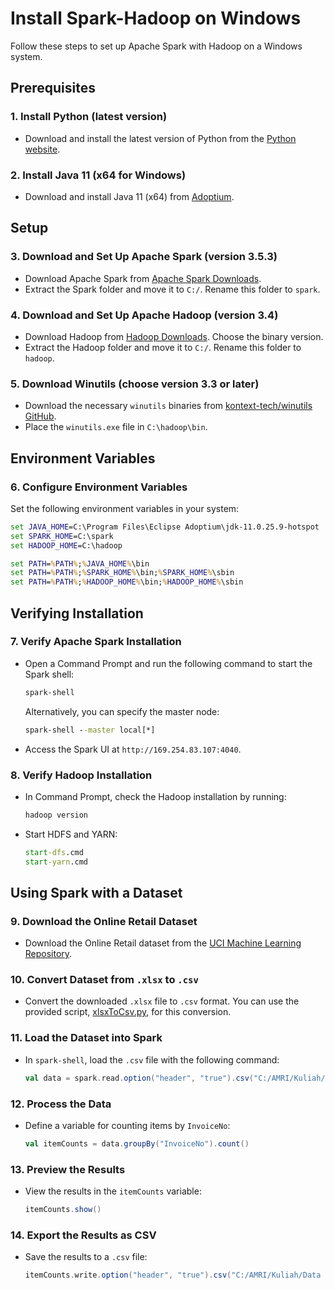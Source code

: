 # Install Spark-Hadoop on Windows

Follow these steps to set up Apache Spark with Hadoop on a Windows system.

## Prerequisites

### 1. Install Python (latest version)
   - Download and install the latest version of Python from the [Python website](https://www.python.org/).

### 2. Install Java 11 (x64 for Windows)
   - Download and install Java 11 (x64) from [Adoptium](https://adoptium.net/temurin/releases/?os=windows&arch=x64&package=jdk&version=11).

## Setup

### 3. Download and Set Up Apache Spark (version 3.5.3)
   - Download Apache Spark from [Apache Spark Downloads](https://spark.apache.org/downloads.html).
   - Extract the Spark folder and move it to `C:/`. Rename this folder to `spark`.

### 4. Download and Set Up Apache Hadoop (version 3.4)
   - Download Hadoop from [Hadoop Downloads](https://hadoop.apache.org/releases.html). Choose the binary version.
   - Extract the Hadoop folder and move it to `C:/`. Rename this folder to `hadoop`.

### 5. Download Winutils (choose version 3.3 or later)
   - Download the necessary `winutils` binaries from [kontext-tech/winutils GitHub](https://github.com/kontext-tech/winutils).
   - Place the `winutils.exe` file in `C:\hadoop\bin`.

## Environment Variables

### 6. Configure Environment Variables
   Set the following environment variables in your system:

   ```cmd
   set JAVA_HOME=C:\Program Files\Eclipse Adoptium\jdk-11.0.25.9-hotspot
   set SPARK_HOME=C:\spark
   set HADOOP_HOME=C:\hadoop

   set PATH=%PATH%;%JAVA_HOME%\bin
   set PATH=%PATH%;%SPARK_HOME%\bin;%SPARK_HOME%\sbin
   set PATH=%PATH%;%HADOOP_HOME%\bin;%HADOOP_HOME%\sbin
   ```

## Verifying Installation

### 7. Verify Apache Spark Installation
   - Open a Command Prompt and run the following command to start the Spark shell:

     ```cmd
     spark-shell
     ```

     Alternatively, you can specify the master node:

     ```cmd
     spark-shell --master local[*]
     ```

   - Access the Spark UI at `http://169.254.83.107:4040`.

### 8. Verify Hadoop Installation
   - In Command Prompt, check the Hadoop installation by running:

     ```cmd
     hadoop version
     ```

   - Start HDFS and YARN:

     ```cmd
     start-dfs.cmd
     start-yarn.cmd
     ```

## Using Spark with a Dataset

### 9. Download the Online Retail Dataset
   - Download the Online Retail dataset from the [UCI Machine Learning Repository](https://archive.ics.uci.edu/dataset/352/online+retail).

### 10. Convert Dataset from `.xlsx` to `.csv`
   - Convert the downloaded `.xlsx` file to `.csv` format. You can use the provided script, [xlsxToCsv.py](xlsxToCsv.py), for this conversion.

### 11. Load the Dataset into Spark
   - In `spark-shell`, load the `.csv` file with the following command:

     ```scala
     val data = spark.read.option("header", "true").csv("C:/AMRI/Kuliah/Data science/spark program/Online Retail.csv")
     ```

### 12. Process the Data
   - Define a variable for counting items by `InvoiceNo`:

     ```scala
     val itemCounts = data.groupBy("InvoiceNo").count()
     ```

### 13. Preview the Results
   - View the results in the `itemCounts` variable:

     ```scala
     itemCounts.show()
     ```

### 14. Export the Results as CSV
   - Save the results to a `.csv` file:

     ```scala
     itemCounts.write.option("header", "true").csv("C:/AMRI/Kuliah/Data science/spark program/output")
     ```
